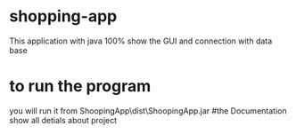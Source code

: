 # shopping-app
This application with java 100% show the GUI and connection with data base 
# to run the program 
you will run it from ShoopingApp\dist\ShoopingApp.jar
 #the Documentation show all detials about project
 
